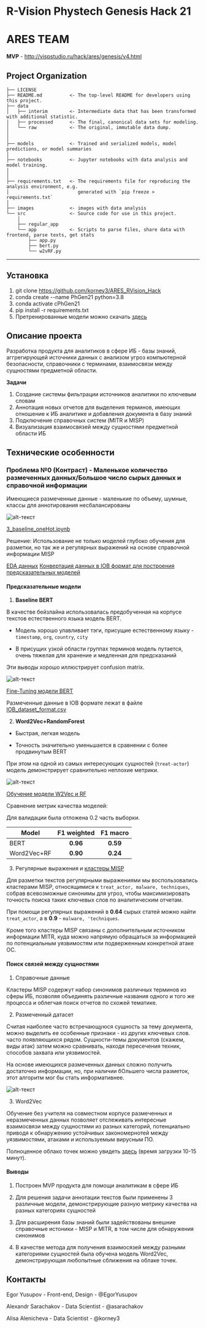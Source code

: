 # R-Vision Phystech Genesis Hack 21

# ARES TEAM


**MVP** - http://vispstudio.ru/hack/ares/genesis/v4.html


Project Organization
------------

    ├── LICENSE
    ├── README.md          <- The top-level README for developers using this project.
    ├── data
    │   ├── interim        <- Intermediate data that has been transformed with additional statistic.
    │   ├── processed      <- The final, canonical data sets for modeling.
    │   └── raw            <- The original, immutable data dump.
    │
    │
    ├── models             <- Trained and serialized models, model predictions, or model summaries
    │
    ├── notebooks          <- Jupyter notebooks with data analysis and model training.
    │
    │
    ├── requirements.txt   <- The requirements file for reproducing the analysis environment, e.g.
    │                         generated with `pip freeze > requirements.txt`
    │
    ├── images             <- images with data analysis
    └── src                <- Source code for use in this project.
        │
        ├── regular_app
        └── app            <- Scripts to parse files, share data with frontend, parse texts, get stats
            ├── app.py
            ├── bert.py
            └── w2vRF.py
   


--------
## Установка

1. git clone https://github.com/korney3/ARES_RVision_Hack
2. conda create --name PhGen21 python=3.8
3. conda activate cPhGen21
4. pip install -r requirements.txt
5. Претренированные модели можно скачать [здесь](https://drive.google.com/drive/folders/176t9-TaE9ij90kPciHXS56kZWTX58gCT?usp=sharing)

## Описание проекта

Разработка продукта для аналитиков в сфере ИБ - базы знаний, аггрегирующей источники данных с анализом угроз компьютерной безопасности, справочники с терминами, взаимосвязи между сущностями предметной области.

**Задачи**
1. Создание системы фильтрации источников аналитики по ключевым словам
2. Аннотация новых отчетов для выделения терминов, имеющих отношение к ИБ аналитике и добавления документа в базу знаний
3. Подключение справочных систем (MITR и MISP)
4. Визуализация взаимосвязей между сущностями предметной области ИБ


## Технические особенности

### Проблема №0 (Контраст) - Маленькое количество размеченных данных/Большое число сырых данных и справочной информации

Имеющиеся размеченные данные - маленькие по объему, шумные, классы для аннотирования несбалансированы

![alt-текст](./images/boxplot_tags.png)

[3_baseline_oneHot.ipynb](./notebooks)

Решение: Использование не только моделей глубоко обучения для разметки, но так же и регулярных выражений на основе справочной информации MISP

[EDA данных](./notebooks/1_EDA.ipynb)
[Конвертация данных в IOB формат для построения предсказательных моделей](./notebooks/3_Prepare_data_for_BD.ipynb)

#### Предсказательные модели

1. **Baseline BERT**

В качестве бейзлайна использовалaсь предобученная на корпусе текстов естественного языка модель BERT.

+ Модель хорошо улавливает тэги, присущие естественному языку - `timestamp`, `org`, `country`, `city`
- В присущих узкой области группах терминов модель путается, очень тяжелая для хранение и медленная для предсказаний

Эти выводы хорошо иллюстрирует confusion matrix.

![alt-текст](./images/download%20(1).png)

[Fine-Tuning модели BERT](./notebooks/2_BERT_Baseline.ipynb)

Размеченные данные в IOB формате лежат в файле [IOB_dataset_format.csv](./data/interim/IOB_dataset_format.csv)

2. **Word2Vec+RandomForest**

+ Быстрая, легкая модель
- Точность значительно уменьшается в сравнении с более продвинутым BERT

При этом на одной из самых интересующих сущностей (`treat-actor`) модель демонстрирует сравнительно неплохие метрики.

![alt-текст](./images/w2vec.png)

[Обучение модели W2Vec и RF](./notebooks/5_Word2VecClassification.ipynb)

Сравнение метрик качества моделей:

Для валидации была отложена 0.2 часть выборки.

|Model| F1 weighted      | F1 macro  | 
| ------------- |:------------------:| :------------------:| 
| BERT     |  **0.96**  | **0.59** |
| Word2Vec+RF  | **0.90** |  **0.24** |

3. Регулярные выражения и [кластеры MISP](https://github.com/MISP/misp-galaxy)

Для разметки текстов регулярными выражениями мы воспользовались кластерами MISP, относящимися к `treat_actor, malware, techniques`, собрав всевозможные синонимы для угроз, чтобы максимизировать точность поиска таких ключевых слов по аналитическим отчетам.

При помощи регулярных выражений в **0.64** сырых статей можно найти `treat_actor`, а в **0.9** -  `malware, 'techniques`.

Кроме того кластеры MISP связаны с дополнительным источником информации MITR, куда можно напрямую обращаться за информацией по потенциальным уязвимостям или подверженным конкретной атаке ОС.

#### Поиск связей между сущностями

1. Справочные данные

Кластеры MISP содержут набор синонимов различных терминов из сферы ИБ, позволяя объединять различные названия одного и того же процесса и облегчая поиск отчетов по схожей тематике.

2. Размеченный датасет

Считая наиболее часто встречающуюся сущность за тему документа, можно выделить ее особенные признаки - из других ключевых слов. часто появляющихся рядом. Сущности-темы документов (скажем, виды атак) затем можно сравнивать, находя пересечения техник, способов захвата или уязвимостей.

На основе имеющихся размеченных данных сложно получить достаточно информации, но, при наличии бОльшего числа разметок, этот алгоритм мог бы стать информативнее.

![alt-текст](./images/graph.png)

3. Word2Vec

Обучение без учителя на совместном корпусе размеченных и неразмеченных данных позволяет отслеживать интересные взаимосвязи между сущностями из разных категорий, потенциально приводя к обнаружению устойчивых закономернотей между уязвимостями, атаками и используемым вирусным ПО.

Полноценное облако точек можно увидеть [здесь](http://projector.tensorflow.org/?config=https://gist.githubusercontent.com/korney3/d483d702875f1037966f67e76e9256a1/raw/794b723b3f2ed8d0039731e333e03f2e4ca50dbd/gistfile1.txt) (время загрузки 10-15 минут).
 
#### Выводы

1. Построен MVP продукта для помощи аналитикам в сфере ИБ

2. Для решения задачи аннотации текстов были применены 3 различные модели, демонстрирующие разную метрику качества на разных категориях сущностей

3. Для расширения базы знаний были задействованы внешние справочные истоники - MISP и MITR, в том числе для обнаружения синонимов

4. В качестве метода для получения взаимосязей между разными категориями сущностей была обучена модель Word2Vec, демонстрирующая любопытные сближения на облаке точек.




## Контакты

Egor Yusupov - Front-end, Design - @EgorYusupov

Alexandr Sarachakov - Data Scientist - @asarachakov

Alisa Alenicheva  - Data Scientist - @korney3



